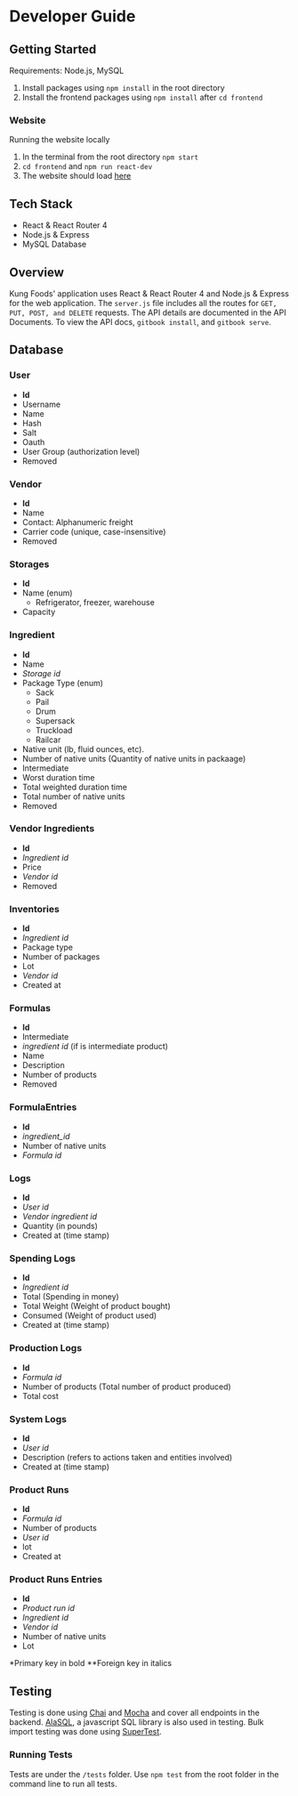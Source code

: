 # Developer Guide

## Getting Started

Requirements:  Node.js, MySQL

 1. Install packages using `npm install` in the root directory
 2. Install the frontend packages using `npm install` after `cd frontend`

### Website
Running the website locally
 1. In the terminal from the root directory `npm start`
 2. `cd frontend` and `npm run react-dev`
 3. The website should load [here](http://localhost:1717/)

## Tech Stack

 - React & React Router 4
 - Node.js & Express
 - MySQL Database

## Overview
Kung Foods' application uses React & React Router 4 and Node.js & Express for the web application. The `server.js` file includes all the routes for `GET, PUT, POST, and DELETE` requests. The API details are documented in the API Documents. To view the API docs, `gitbook install`, and `gitbook serve`.

## Database

### User

 - **Id**
 - Username 
 - Name 
 - Hash 
 - Salt
 - Oauth 
 - User Group (authorization level)
 - Removed

### Vendor
 - **Id** 
 - Name 
 - Contact:  Alphanumeric freight
 - Carrier code (unique, case-insensitive)
 - Removed

### Storages
- **Id**
- Name (enum)
	- Refrigerator, freezer, warehouse
- Capacity

### Ingredient
 - **Id**
 - Name
 - *Storage id*
 - Package Type (enum)
	 - Sack
	 - Pail
	 - Drum
	 - Supersack
	 - Truckload
	 - Railcar
 - Native unit (lb, fluid ounces, etc).
 - Number of native units (Quantity of native units in packaage)
 - Intermediate
 - Worst duration time
 - Total weighted duration time
 - Total number of native units
 - Removed
 
### Vendor Ingredients
 - **Id**
 - *Ingredient id*
 - Price
 - *Vendor id*
 - Removed
	 
### Inventories
 - **Id**
 - *Ingredient id*
 - Package type
 - Number of packages
 - Lot
 - *Vendor id*
 - Created at

### Formulas
 - **Id**
 - Intermediate
 - *ingredient id* (if is intermediate product)
 - Name
 - Description
 - Number of products
 - Removed

### FormulaEntries
 - **Id**
 - *ingredient_id*
 - Number of native units
 - *Formula id*

### Logs

 - **Id**
 - *User id*
 - *Vendor ingredient id*
 - Quantity (in pounds)
 - Created at (time stamp)

### Spending Logs

 - **Id**
 - *Ingredient id*
 - Total (Spending in money)
 - Total Weight (Weight of product bought)
 - Consumed (Weight of product used)
 - Created at (time stamp)

### Production Logs

 - **Id**
 - *Formula id*
 - Number of products (Total number of product produced)
 - Total cost

### System Logs
 - **Id**
 - *User id*
 - Description (refers to actions taken and entities involved)
 - Created at (time stamp)

### Product Runs
 - **Id**
 - *Formula id*
 - Number of products
 - *User id*
 - lot
 - Created at

### Product Runs Entries
 - **Id**
 - *Product run id*
 - *Ingredient id*
 - *Vendor id*
 - Number of native units
 - Lot

*Primary key in bold
**Foreign key in italics
	 
## Testing
Testing is done using [Chai](http://chaijs.com/api/) and [Mocha](https://mochajs.org/#getting-started) and cover all endpoints in the backend. [AlaSQL](https://github.com/agershun/alasql/wiki), a javascript SQL library is also used in testing. Bulk import testing was done using [SuperTest](https://github.com/visionmedia/supertest). 
### Running Tests
Tests are under the `/tests` folder. Use `npm test` from the root folder in the command line to run all tests. 
